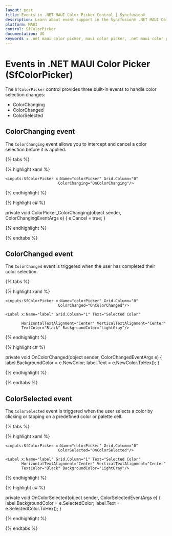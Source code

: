 ```yaml
---
layout: post
title: Events in .NET MAUI Color Picker Control | Syncfusion®
description: Learn about event support in the Syncfusion® .NET MAUI Color Picker (SfColorPicker) control, its elements, and more.
platform: MAUI
control: SfColorPicker
documentation: UG
keywords : .net maui color picker, maui color picker, .net maui color picker control, maui color picker control, color palette, spectrum, palette.
---
```


# Events in .NET MAUI Color Picker (SfColorPicker)

The `SfColorPicker` control provides three built-in events to handle color selection changes:

* ColorChanging
* ColorChanged
* ColorSelected

## ColorChanging event

The `ColorChanging` event allows you to intercept and cancel a color selection before it is applied.

 {% tabs %}

{% highlight xaml %}

<Grid ColumnDefinitions="*,Auto">
    
    <inputs:SfColorPicker x:Name="colorPicker" Grid.Column="0"
                           ColorChanging="OnColorChanging"/>

</Grid>

{% endhighlight %}

{% highlight c# %}

private void ColorPicker_ColorChanging(object sender, ColorChangingEventArgs e)
{
    e.Cancel = true;
}

{% endhighlight %}

{% endtabs %}

## ColorChanged event

The `ColorChanged` event is triggered when the user has completed their color selection.

{% tabs %}

{% highlight xaml %}

<Grid ColumnDefinitions="*,Auto">
    
    <inputs:SfColorPicker x:Name="colorPicker" Grid.Column="0"
                           ColorChanged="OnColorChanged"/>

    <Label x:Name="label" Grid.Column="1" Text="Selected Color" 
 
           HorizontalTextAlignment="Center" VerticalTextAlignment="Center"
           TextColor="Black" BackgroundColor="LightGray"/>

</Grid>

{% endhighlight %}

{% highlight c# %}

private void OnColorChanged(object sender, ColorChangedEventArgs e)
{
    label.BackgroundColor = e.NewColor;
    label.Text = e.NewColor.ToHex();
}

{% endhighlight %}

{% endtabs %}

## ColorSelected event

The `ColorSelected` event is triggered when the user selects a color by clicking or tapping on a predefined color or palette cell.

{% tabs %}

{% highlight xaml %}

<Grid ColumnDefinitions="*,Auto">
    
    <inputs:SfColorPicker x:Name="colorPicker" Grid.Column="0"
                           ColorSelected="OnColorSelected"/>

    <Label x:Name="label" Grid.Column="1" Text="Selected Color"  
           HorizontalTextAlignment="Center" VerticalTextAlignment="Center"
           TextColor="Black" BackgroundColor="LightGray"/>

</Grid>

{% endhighlight %}

{% highlight c# %}

private void OnColorSelected(object sender, ColorSelectedEventArgs e)
{
    label.BackgroundColor = e.SelectedColor;
    label.Text = e.SelectedColor.ToHex();
}

{% endhighlight %}

{% endtabs %}